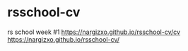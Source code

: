 # rsschool-cv
rs school week #1
https://nargizxo.github.io/rsschool-cv/cv
https://nargizxo.github.io/rsschool-cv/ 

